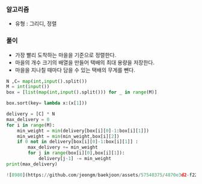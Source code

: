 ### 알고리즘
- 유형 : 그리디, 정렬
### 풀이
- 가장 빨리 도착하는 마을을 기준으로 정렬한다.
- 마을의 개수 크기의 배열을 만들어 택배의 최대 용량을 저장한다.
- 마을을 지나칠 때마다 담을 수 있는 택배의 무게를 뺀다.


```python
N ,C= map(int,input().split())
M = int(input())
box = [list(map(int,input().split())) for _ in range(M)]

box.sort(key= lambda x:(x[1]))

delivery = [C] * N
max_delivery = 0
for i in range(M):
    min_weight = min(delivery[box[i][0]-1:box[i][1]])
    min_weight = min(min_weight,box[i][2])
    if 0 not in delivery[box[i][0]-1:box[i][1]] :
        max_delivery += min_weight
        for j in range(box[i][0],box[i][1]):
            delivery[j-1] -= min_weight
print(max_delivery)

![8980](https://github.com/jeongm/baekjoon/assets/57540375/4870e3d2-f22e-41ce-9bf4-c1e1159e5d71)
